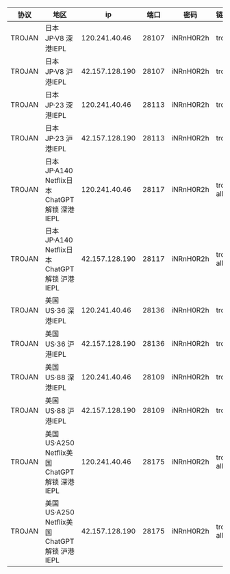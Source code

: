 |协议|地区|ip|端口|密码|链接|
|---|---|---|---|---|:---|
|TROJAN|<span class="node-name">日本JP·V8</span> <span class="fs-p85 op-p80">深港IEPL</span>|120.241.40.46|28107|iNRnH0R2h|trojan://iNRnH0R2h@120.241.40.46:28107?allowInsecure=1&peer=download.windowsupdate.com#IEPL+%C2%B7+%E6%97%A5%E6%9C%ACJP+%C2%B7+V8+%C2%B7+%E6%B7%B1%E6%B8%AFIEPL|
|TROJAN|<span class="node-name">日本JP·V8</span> <span class="fs-p85 op-p80">沪港IEPL</span>|42.157.128.190|28107|iNRnH0R2h|trojan://iNRnH0R2h@42.157.128.190:28107?allowInsecure=1&peer=download.windowsupdate.com#IEPL+%C2%B7+%E6%97%A5%E6%9C%ACJP+%C2%B7+V8+%C2%B7+%E6%B2%AA%E6%B8%AFIEPL|
|TROJAN|<span class="node-name">日本JP·23</span> <span class="fs-p85 op-p80">深港IEPL</span>|120.241.40.46|28113|iNRnH0R2h|trojan://iNRnH0R2h@120.241.40.46:28113?allowInsecure=1&peer=ctldl.windowsupdate.com#IEPL+%C2%B7+%E6%97%A5%E6%9C%ACJP+%C2%B7+23+%C2%B7+%E6%B7%B1%E6%B8%AFIEPL|
|TROJAN|<span class="node-name">日本JP·23</span> <span class="fs-p85 op-p80">沪港IEPL</span>|42.157.128.190|28113|iNRnH0R2h|trojan://iNRnH0R2h@42.157.128.190:28113?allowInsecure=1&peer=ctldl.windowsupdate.com#IEPL+%C2%B7+%E6%97%A5%E6%9C%ACJP+%C2%B7+23+%C2%B7+%E6%B2%AA%E6%B8%AFIEPL|
|TROJAN|<span class="node-name">日本JP·A140</span> <span class="fs-p85 op-p80">Netflix日本 ChatGPT解锁 深港IEPL</span>|120.241.40.46|28117|iNRnH0R2h|trojan://iNRnH0R2h@120.241.40.46:28117?allowInsecure=1&peer=download.windowsupdate.com#IEPL+%C2%B7+%E6%97%A5%E6%9C%ACJP+%C2%B7+A140+%C2%B7+Netflix%E6%97%A5%E6%9C%AC+%C2%B7+ChatGPT%E8%A7%A3%E9%94%81+%C2%B7+%E6%B7%B1%E6%B8%AFIEPL|
|TROJAN|<span class="node-name">日本JP·A140</span> <span class="fs-p85 op-p80">Netflix日本 ChatGPT解锁 沪港IEPL</span>|42.157.128.190|28117|iNRnH0R2h|trojan://iNRnH0R2h@42.157.128.190:28117?allowInsecure=1&peer=download.windowsupdate.com#IEPL+%C2%B7+%E6%97%A5%E6%9C%ACJP+%C2%B7+A140+%C2%B7+Netflix%E6%97%A5%E6%9C%AC+%C2%B7+ChatGPT%E8%A7%A3%E9%94%81+%C2%B7+%E6%B2%AA%E6%B8%AFIEPL|
|TROJAN|<span class="node-name">美国US·36</span> <span class="fs-p85 op-p80">深港IEPL</span>|120.241.40.46|28136|iNRnH0R2h|trojan://iNRnH0R2h@120.241.40.46:28136?allowInsecure=1&peer=download.windowsupdate.com#IEPL+%C2%B7+%E7%BE%8E%E5%9B%BDUS+%C2%B7+36+%C2%B7+%E6%B7%B1%E6%B8%AFIEPL|
|TROJAN|<span class="node-name">美国US·36</span> <span class="fs-p85 op-p80">沪港IEPL</span>|42.157.128.190|28136|iNRnH0R2h|trojan://iNRnH0R2h@42.157.128.190:28136?allowInsecure=1&peer=download.windowsupdate.com#IEPL+%C2%B7+%E7%BE%8E%E5%9B%BDUS+%C2%B7+36+%C2%B7+%E6%B2%AA%E6%B8%AFIEPL|
|TROJAN|<span class="node-name">美国US·88</span> <span class="fs-p85 op-p80">深港IEPL</span>|120.241.40.46|28109|iNRnH0R2h|trojan://iNRnH0R2h@120.241.40.46:28109?allowInsecure=1&peer=ctldl.windowsupdate.com#IEPL+%C2%B7+%E7%BE%8E%E5%9B%BDUS+%C2%B7+88+%C2%B7+%E6%B7%B1%E6%B8%AFIEPL|
|TROJAN|<span class="node-name">美国US·88</span> <span class="fs-p85 op-p80">沪港IEPL</span>|42.157.128.190|28109|iNRnH0R2h|trojan://iNRnH0R2h@42.157.128.190:28109?allowInsecure=1&peer=ctldl.windowsupdate.com#IEPL+%C2%B7+%E7%BE%8E%E5%9B%BDUS+%C2%B7+88+%C2%B7+%E6%B2%AA%E6%B8%AFIEPL|
|TROJAN|<span class="node-name">美国US·A250</span> <span class="fs-p85 op-p80">Netflix美国 ChatGPT解锁 深港IEPL</span>|120.241.40.46|28175|iNRnH0R2h|trojan://iNRnH0R2h@120.241.40.46:28175?allowInsecure=1&peer=download.windowsupdate.com#IEPL+%C2%B7+%E7%BE%8E%E5%9B%BDUS+%C2%B7+A250+%C2%B7+Netflix%E7%BE%8E%E5%9B%BD+%C2%B7+ChatGPT%E8%A7%A3%E9%94%81+%C2%B7+%E6%B7%B1%E6%B8%AFIEPL|
|TROJAN|<span class="node-name">美国US·A250</span> <span class="fs-p85 op-p80">Netflix美国 ChatGPT解锁 沪港IEPL</span>|42.157.128.190|28175|iNRnH0R2h|trojan://iNRnH0R2h@42.157.128.190:28175?allowInsecure=1&peer=download.windowsupdate.com#IEPL+%C2%B7+%E7%BE%8E%E5%9B%BDUS+%C2%B7+A250+%C2%B7+Netflix%E7%BE%8E%E5%9B%BD+%C2%B7+ChatGPT%E8%A7%A3%E9%94%81+%C2%B7+%E6%B2%AA%E6%B8%AFIEPL|
